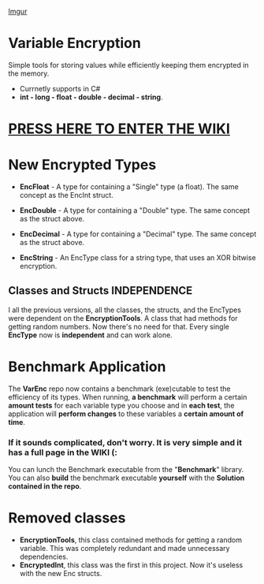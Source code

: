 [Imgur](https://i.imgur.com/HuxyDqh.png)
# Variable Encryption
Simple tools for storing values while efficiently keeping them encrypted in the memory.
* Currnetly supports in C#  
* **int - long - float - double - decimal - string**.
 
 # [PRESS HERE TO ENTER THE WIKI]
 
 [PRESS HERE TO ENTER THE WIKI]: https://github.com/JosepeDev/Variable-Encryption/wiki
 
# New Encrypted Types
* **EncFloat** - A type for containing a "Single" type (a float).
 The same concept as the EncInt struct.

* **EncDouble** - A type for containing a "Double" type.
 The same concept as the struct above.

* **EncDecimal** - A type for containing a "Decimal" type.
  The same concept as the struct above.

* **EncString** -  An EncType class for a string type,
that uses an XOR bitwise encryption.

## Classes and Structs INDEPENDENCE
I all the previous versions, all the classes, the structs, and the EncTypes were dependent on the **EncryptionTools**.
A class that had methods for getting random numbers. Now there's no need for that.
Every single **EncType** now is **independent** and can work alone.

# Benchmark Application
The **VarEnc** repo now contains a benchmark (exe)cutable to test the efficiency of its types.
When running, **a benchmark** will perform a certain **amount tests** for each variable type you choose and in **each test**,
 the application will **perform changes** to these variables a **certain amount of time**.

### If it sounds complicated, don't worry. It is very simple and it has a full page in the **WIKI** (:

You can lunch the Benchmark executable from the "**Benchmark**" library.
You can also **build** the benchmark executable **yourself** with the **Solution contained in the repo**.

# Removed classes
* **EncryptionTools**, this class contained methods for getting a random variable.
 This was completely redundant and made unnecessary dependencies.
* **EncryptedInt**, this class was the first in this project. 
Now it's useless with the new Enc structs.
